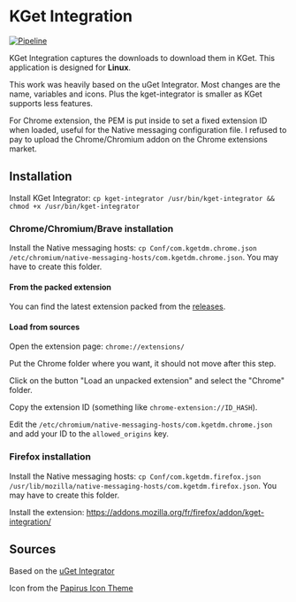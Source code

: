 # KGet Integration

[![Pipeline](https://travis-ci.org/NicolasGuilloux/KGet-Integrator.svg?branch=master)](https://travis-ci.org/NicolasGuilloux/KGet-Integrator)

KGet Integration captures the downloads to download them in KGet. This application is designed for **Linux**.

This work was heavily based on the uGet Integrator. Most changes are the name, variables and icons. Plus the kget-integrator is smaller as KGet supports less features.

For Chrome extension, the PEM is put inside to set a fixed extension ID when loaded, useful for the Native messaging configuration file. I refused to pay to upload the Chrome/Chromium addon on the Chrome extensions market.


## Installation

Install KGet Integrator: `cp kget-integrator /usr/bin/kget-integrator && chmod +x /usr/bin/kget-integrator`


### Chrome/Chromium/Brave installation

Install the Native messaging hosts: `cp Conf/com.kgetdm.chrome.json /etc/chromium/native-messaging-hosts/com.kgetdm.chrome.json`. You may have to create this folder.

#### From the packed extension

You can find the latest extension packed from the [releases](https://github.com/NicolasGuilloux/KGet-Integrator/releases).

#### Load from sources

Open the extension page: `chrome://extensions/`

Put the Chrome folder where you want, it should not move after this step.

Click on the button "Load an unpacked extension" and select the "Chrome" folder.

Copy the extension ID (something like `chrome-extension://ID_HASH`).

Edit the `/etc/chromium/native-messaging-hosts/com.kgetdm.chrome.json` and add your ID to the `allowed_origins` key.


### Firefox installation

Install the Native messaging hosts: `cp Conf/com.kgetdm.firefox.json /usr/lib/mozilla/native-messaging-hosts/com.kgetdm.firefox.json`. You may have to create this folder.

Install the extension: https://addons.mozilla.org/fr/firefox/addon/kget-integration/


## Sources

Based on the [uGet Integrator](https://github.com/ugetdm/uget-integrator)

Icon from the [Papirus Icon Theme](https://github.com/PapirusDevelopmentTeam/papirus-icon-theme)
